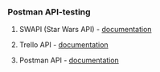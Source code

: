 ### Postman API-testing

1. SWAPI (Star Wars API) - [documentation](https://swapi.dev/documentation)

2. Trello API - [documentation](https://developer.atlassian.com/cloud/trello/rest/api-group-actions/)

3. Postman API - [documentation](https://docs.postman-echo.com/?version=latest)